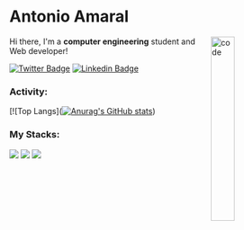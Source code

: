 <h1>Antonio Amaral</h1>

<img align="right" width="29%" src="![image](https://user-images.githubusercontent.com/51514805/110643462-e315d800-8192-11eb-8a87-754a811f7998.png)
https://media.giphy.com/media/fAcQ7d1Hnx2XlY6SMe/giphy.gif" alt="code" />

Hi there, I'm a **computer engineering** student and Web developer!



[![Twitter Badge](https://img.shields.io/badge/-@lucasrbasso-383836?style=flat-square&labelColor=383836&logo=twitter&logoColor=white&link=https://twitter.com/lucasrbasso)](https://twitter.com/lucasrbasso) 
[![Linkedin Badge](https://img.shields.io/badge/-Lucas%20Basso-383836?style=flat-square&logo=Linkedin&logoColor=white&link=https://www.linkedin.com/in/lucasrbasso/)](https://www.linkedin.com/in/agamaral/)

### Activity:

[![Top Langs]([![Anurag's GitHub stats](https://github-readme-stats.vercel.app/apiagamaralanuraghazra)](https://github.com/anuraghazra/github-readme-stats))

### My Stacks:

<p>
  <img src="https://img.shields.io/badge/-Typescript-3178C6?logo=typescript&logoColor=white&style=flat-square"/>
  <img src="https://img.shields.io/badge/-Javascript-F7DF1E?logo=javascript&logoColor=383836&style=flat-square"/>
  <img src="https://img.shields.io/badge/-NodeJs-339933?logo=node.js&logoColor=white&style=flat-square"/>
</p>
